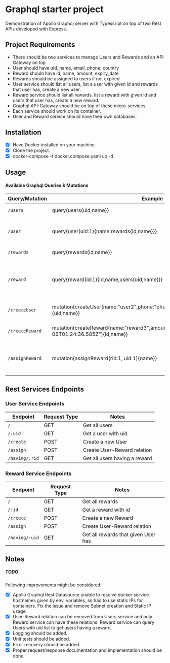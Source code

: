 # Graphql starter project
Demonstration of Apollo Graphql server with Typescript on top of two Rest APIs developed with Express.

## Project Requirements
- There should be two services to manage Users and Rewards and an API Gateway on top
- User should have uid, name, email, phone, country
- Reward should have id, name, amount, expiry_date
- Rewards should be assigned to users if not expired
- User service should list all users, list a user with given id and rewards that user has, create a new user.
- Reward service should list all rewards, list a reward with given id and users that user has, create a new reward.
- Graphql API-Gateway should be on top of these micro-services.
- Each service should work on its container.
- User and Reward service should have their own databases.

## Installation
- [X] Have Docker installed on your machine.
- [X] Clone the project.
- [X] docker-compose -f docker.compose.yaml up -d

## Usage
#### Available Graphql Queries & Mutations

| Query/Mutation        |  Example                                      | Notes                                 |
|-----------------------|-----------------------------------------------|---------------------------------------|
| `/users`              | query{users{uid,name}}                        | List all users                        |
| `/user`               | query{user(uid:1){name,rewards{id,name}}}     | Query a user with its rewards         |
| `/rewards`            | query{rewards{id,name}}                       | List all rewards                      |
| `/reward`             | query{reward(id:1){id,name,users{uid,name}}}  | Query a reward with users having it   |
| `/createUser`         | mutation{createUser(name:"user2",phone:"phone",country:"country",email:"email"){uid,name}}    | Create a new User             |
| `/createReward`       | mutation{createReward(name:"reward3",amount:350,expiry_date:"2020-11-06T01:24:36.585Z"){id,name}}    | Create a new Reward             |
| `/assignReward`       | mutation{assignReward(rid:1, uid:1){name}}    | Assign a reward to a user             |

## Rest Services Endpoints
### User Service Endpoints
| Endpoint              | Request Type    |  Notes                          |
|-----------------------|-----------------|---------------------------------|
| `/`                   | GET             | Get all users                   |
| `/:uid`               | GET             | Get a user with uid             |
| `/create`             | POST            | Create a new User               |
| `/assign`             | POST            | Create User-Reward relation     | 
| `/having/:rid`        | GET             | Get all users having a reward   |

### Reward Service Endpoints
| Endpoint              | Request Type    |  Notes                              |
|-----------------------|-----------------|-------------------------------------|
| `/`                   | GET             | Get all rewards                     |
| `/:id`                | GET             | Get a reward with id                |
| `/create`             | POST            | Create a new Reward                 |
| `/assign`             | POST            | Create User-Reward relation         | 
| `/having/:uid`        | GET             | Get all rewards that given User has |


## Notes
##### TODO
Following improvements might be considered:

- [X] Apollo Graphql Rest Datasource unable to resolve docker service hostnames given by env. variables, so had to use static IPs for containers. Fix the issue and remove Subnet creation and Static IP usage.
- [X] User-Reward relation can be removed from Users service and only Reward service can have these relations. Reward service can query Users with uid list to get users having a reward.
- [X] Logging should be added.
- [X] Unit tests should be added.
- [X] Error recovery should be added.
- [X] Proper request/response documentation and implementation should be done.
